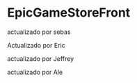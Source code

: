 # EpicGameStoreFront

actualizado por sebas

Actualizado por Eric

actualizado por Jeffrey

actualizado por Ale
